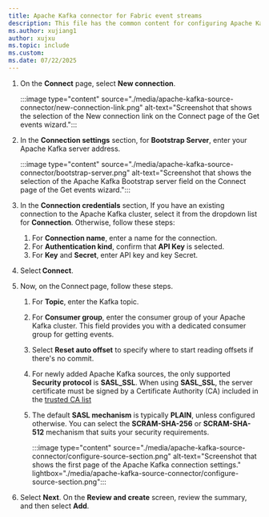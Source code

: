 ```yaml
---
title: Apache Kafka connector for Fabric event streams
description: This file has the common content for configuring Apache Kafka connector for Fabric event streams and Real-Time hub. 
ms.author: xujiang1
author: xujxu 
ms.topic: include
ms.custom:
ms.date: 07/22/2025
---
```


1. On the **Connect** page, select **New connection**.

    :::image type="content" source="./media/apache-kafka-source-connector/new-connection-link.png" alt-text="Screenshot that shows the selection of the New connection link on the Connect page of the Get events wizard.":::    
1. In the **Connection settings** section, for **Bootstrap Server**, enter your Apache Kafka server address.

    :::image type="content" source="./media/apache-kafka-source-connector/bootstrap-server.png" alt-text="Screenshot that shows the selection of the Apache Kafka Bootstrap server field on the Connect page of the Get events wizard.":::   
1. In the **Connection credentials** section, If you have an existing connection to the Apache Kafka cluster, select it from the dropdown list for **Connection**. Otherwise, follow these steps: 
    1. For **Connection name**, enter a name for the connection. 
    1. For **Authentication kind**, confirm that **API Key** is selected. 
    1. For **Key** and **Secret**, enter API key and key Secret.      
1. Select **Connect**.  
1. Now, on the Connect page, follow these steps.  
    1. For **Topic**, enter the Kafka topic. 
    1. For **Consumer group**, enter the consumer group of your Apache Kafka cluster. This field provides you with a dedicated consumer group for getting events.  
    1. Select **Reset auto offset** to specify where to start reading offsets if there's no commit. 
    1. For newly added Apache Kafka sources, the only supported **Security protocol** is **SASL_SSL**. When using **SASL_SSL**, the server certificate must be signed by a Certificate Authority (CA) included in the [trusted CA list](https://github.com/microsoft/fabric-event-streams/blob/main/References/certificate-authority-list/trusted-ca-list.txt)
    1. The default **SASL mechanism** is typically **PLAIN**, unless configured otherwise. You can select the **SCRAM-SHA-256** or **SCRAM-SHA-512** mechanism that suits your security requirements.   
    
        :::image type="content" source="./media/apache-kafka-source-connector/configure-source-section.png" alt-text="Screenshot that shows the first page of the Apache Kafka connection settings." lightbox="./media/apache-kafka-source-connector/configure-source-section.png":::      
1. Select **Next**. On the **Review and create** screen, review the summary, and then select **Add**.

